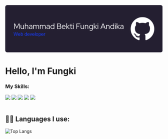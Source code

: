 <div align="center">
    <img src="./img/github-header-image.png"></img>
</div>

# Hello, I'm Fungki

### My Skills:
<div>
    <img src="https://img.shields.io/badge/HTML5-E34F26?style=for-the-badge&logo=html5&logoColor=white"></img>
    <img src="https://img.shields.io/badge/CSS3-1572B6?style=for-the-badge&logo=css3&logoColor=white"></img>
    <img src="https://img.shields.io/badge/JavaScript-323330?style=for-the-badge&logo=javascript&logoColor=F7DF1E"></img>
    <img src="https://img.shields.io/badge/React-20232A?style=for-the-badge&logo=react&logoColor=61DAFB"></img>
    <img src="https://img.shields.io/badge/Python-FFD43B?style=for-the-badge&logo=python&logoColor=blue"></img>
    <br></br>
</div>

## 👨‍💻 Languages I use:

![Top Langs](https://github-readme-stats.vercel.app/api/top-langs/?username=FungkiAndika&repo=portfolio-website&layout=compact&langs_count=8&theme=gruvbox)
